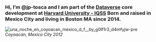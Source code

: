 ### Hi, I’m @jp-tosca and I am part of the [Dataverse](https://github.com/IQSS/dataverse) core development at [Harvard University - IQSS](https://www.iq.harvard.edu/people/juan-pablo-tosca) Born and raised in Mexico City and living in Boston MA since 2014.

<!---
jp-tosca/jp-tosca is a ✨ special ✨ repository because its `README.md` (this file) appears on your GitHub profile.
You can click the Preview link to take a look at your changes.
--->
![una_noche_en_coyoacan_mexico_d_f__by_g0lf1r3_d4mfyjw-pre](https://github.com/jp-tosca/jp-tosca/assets/142103991/9ab14959-506c-43c0-9428-7ae2453820f0)
*Coyoacan, Mexico City 2012*
